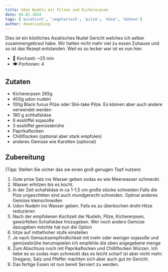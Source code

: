 ```yaml
---
title: Udon Nudeln mit Pilzen und Kichererpsen
date: 04.01.2024
tags: ['asiatisch', 'vegetarisch', 'pilze', 'käse', 'bohnen']
author: develcooking
---
```


Dies ist ein köstliches Asiatisches Nudel Gericht welches ich selber zusammengebraut habe. Wir hatten nicht mehr viel zu essen Zuhause und so ist das Rezept entstanden. Weil es so lecker war ist es nun hier.

- 🍳 Kochzeit: ~25 min
- 🍽️ Portionen: 4

## Zutaten
- Kichererpsen 265g
- 400g udon nudeln
- 100g Black funus Pilze oder Shii-take Pilze. Es können aber auch andere verwendet werden
- 180 g schhafskäse
- 6 esslöffel sojasoße
- 3 esslöffel gemüsebrühe
- Paprikaflocken
- Chilliflocken (optional aber stark empfolen)
- anderes Gemüse wie Karotten (optional)

## Zubereitung

(Tipp: Stellen Sie sicher das sie einen groß genugen Topf nutzen)

1. Gute prise Salz ins Wasser geben sodas es wie Meerwasser schmeckt.
2. Wasser erhitzen bis es kocht.
3. In der Zeit schafskäse in ca 1-1,5 cm große stücke schneiden.Falls die Pize ungeschitten sind auch mundgerecht schneiden. Optinal anderes Gemüse kleinschneiden
4. Udon Nudeln ins Wasser geben. Falls es zu überkochen droht Hitze reduzieren
5. Nach der empfolenen Kochzeit der Nudeln, Pilze, Kichererpsen, gewürfelten Schafskäse hinzugeben. Wer noch anders Gemüse dazugeben möchte hat nun die Option
6. hitze auf mittelhoher stufe einstellen
7. Je nach Gemacksempfindlichkeit mit mehr oder weniger sojasoße und gemüsebrühe herumspielen ich empfehle die oben angegebene menge
8. Zum Abschluss noch mit Paprikaflocken und Chilliflocken Würzen. Ich liebe es so sodas man schmeckt das es leicht scharf ist aber nicht mehr. Oregano, Salz und Pfeffer machten sich aber auch gut im Gericht.
10. Das fertige Essen ist nun bereit Serviert zu werden.
